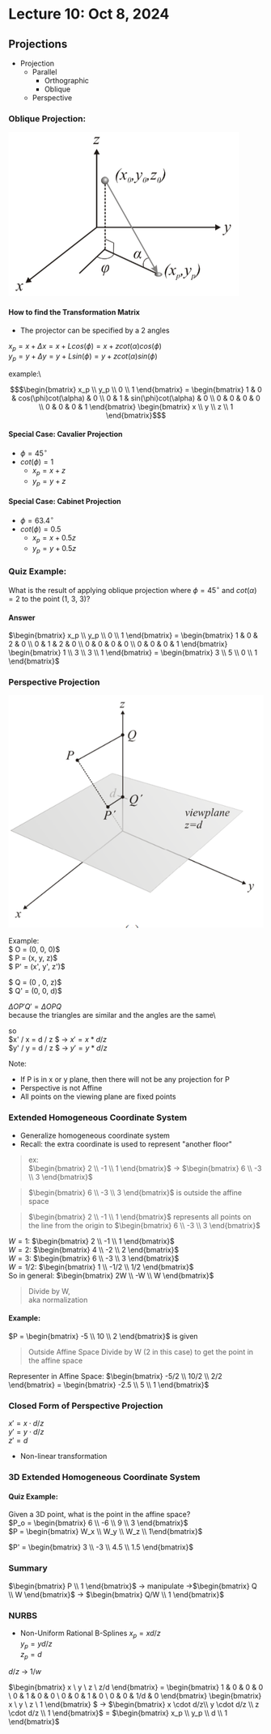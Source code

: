 # Lecture 10: Oct 8, 2024
## Projections
- Projection
    - Parallel
        - Orthographic
        - Oblique
    - Perspective

### Oblique Projection:
![Oblique Projection](<images/Screenshot 2024-10-08 142542.png>)
#### How to find the Transformation Matrix
- The projector can be specified by a 2 angles

$x_p = x + \Delta x = x + L cos(\phi) = x + z cot(\alpha)cos(\phi)$\
$y_p= y + \Delta y = y + L sin(\phi) = y + z cot(\alpha)sin(\phi)$

example:\
```math
$\begin{bmatrix} x_p \\ y_p \\ 0 \\ 1 \end{bmatrix} = \begin{bmatrix} 1 & 0 & cos(\phi)cot(\alpha) & 0 \\ 0 & 1 & sin(\phi)cot(\alpha) & 0 \\ 0 & 0 & 0 & 0 \\ 0 & 0 & 0 & 1 \end{bmatrix} \begin{bmatrix} x \\ y \\ z \\ 1 \end{bmatrix}$
```

#### Special Case: Cavalier Projection
- $\phi = 45^{\circ}$
- $cot(\phi) = 1$
    - $x_p = x + z$
    - $y_p = y + z$

#### Special Case: Cabinet Projection
- $\phi = 63.4^{\circ}$
- $cot(\phi) = 0.5$
    - $x_p = x + 0.5z$
    - $y_p = y + 0.5z$

### Quiz Example:
What is the result of applying oblique projection where $\phi = 45^{\circ}$ and $cot(\alpha) = 2$ to the point (1, 3, 3)?

#### Answer
$\begin{bmatrix} x_p \\ y_p \\ 0 \\ 1 \end{bmatrix} = \begin{bmatrix} 1 & 0 & 2 & 0 \\ 0 & 1 & 2 & 0 \\ 0 & 0 & 0 & 0 \\ 0 & 0 & 0 & 1 \end{bmatrix} \begin{bmatrix} 1 \\ 3 \\ 3 \\ 1 \end{bmatrix} = \begin{bmatrix} 3 \\ 5 \\ 0 \\ 1 \end{bmatrix}$

### Perspective Projection
![Derivation of Perspective Projection](<images/Screenshot 2024-10-08 144052.png>)

Example:\
$ O = (0, 0, 0)$\
$ P = (x, y, z)$\
$ P' = (x', y', z')$

$ Q = (0 , 0, z)$\
$ Q' = (0, 0, d)$

$\Delta OP'Q' = \Delta OPQ$\
because the triangles are similar and the angles are the same\

so\
$x' / x = d / z $ -> $x' = x * d / z$\
$y' / y = d / z $ -> $y' = y * d / z$

Note:
- If P is in x or y plane, then there will not be any projection for P
- Perspective is not Affine
- All points on the viewing plane are fixed points

### Extended Homogeneous Coordinate System
- Generalize homogeneous coordinate system
- Recall: the extra coordinate is used to represent "another floor"
> ex:\
$\begin{bmatrix} 2 \\ -1 \\ 1 \end{bmatrix}$ -> $\begin{bmatrix} 6 \\ -3 \\ 3 \end{bmatrix}$

> $\begin{bmatrix} 6 \\ -3 \\ 3 \end{bmatrix}$ is outside the affine space

>  $\begin{bmatrix} 2 \\ -1 \\ 1 \end{bmatrix}$ represents all points on the line from the origin to $\begin{bmatrix} 6 \\ -3 \\ 3 \end{bmatrix}$

$W = 1:$ $\begin{bmatrix} 2 \\ -1 \\ 1 \end{bmatrix}$\
$W = 2:$ $\begin{bmatrix} 4 \\ -2 \\ 2 \end{bmatrix}$\
$W = 3:$ $\begin{bmatrix} 6 \\ -3 \\ 3 \end{bmatrix}$\
$W = 1/2:$ $\begin{bmatrix} 1 \\ -1/2 \\ 1/2 \end{bmatrix}$ \
So in general:
$\begin{bmatrix} 2W \\ -W \\ W \end{bmatrix}$
> Divide by W,\
aka normalization

#### Example:
$P = \begin{bmatrix} -5 \\ 10 \\ 2 \end{bmatrix}$ is given
> Outside Affine Space
> Divide by W (2 in this case) to get the point in the affine space

Representer in Affine Space: $\begin{bmatrix} -5/2 \\ 10/2 \\ 2/2 \end{bmatrix} = \begin{bmatrix} -2.5 \\ 5 \\ 1 \end{bmatrix}$

### Closed Form of Perspective Projection
$x' = x \cdot d / z$\
$y' = y \cdot d / z$\
$z' = d$

- Non-linear transformation

### 3D Extended Homogeneous Coordinate System
#### Quiz Example:
Given a 3D point, what is the point in the affine space?\
$P_o = \begin{bmatrix} 6 \\ -6 \\ 9 \\ 3 \end{bmatrix}$\
$P = \begin{bmatrix} W_x \\ W_y \\ W_z \\ 1\end{bmatrix}$

$P' = \begin{bmatrix} 3 \\ -3 \\ 4.5 \\ 1.5 \end{bmatrix}$

### Summary
$\begin{bmatrix} P \\ 1 \end{bmatrix}$ -> manipulate ->$\begin{bmatrix} Q \\ W \end{bmatrix}$ -> $\begin{bmatrix} Q/W \\ 1 \end{bmatrix}$

### NURBS
- Non-Uniform Rational B-Splines
$x_p = x d/z$\
$y_p = y d/z$\
$z_p = d$

$d/z$ -> $1/w$

$\begin{bmatrix} x \\ y \\ z \\ z/d \end{bmatrix} = \begin{bmatrix} 1 & 0 & 0 & 0 \\ 0 & 1 & 0 & 0 \\ 0 & 0 & 1 & 0 \\ 0 & 0 & 1/d & 0 \end{bmatrix} \begin{bmatrix} x \\ y \\ z \\ 1 \end{bmatrix} $ -> $\begin{bmatrix} x \cdot d/z\\ y \cdot d/z \\ z \cdot d/z \\ 1 \end{bmatrix}$ = $\begin{bmatrix} x_p \\ y_p \\ d \\ 1 \end{bmatrix}$
